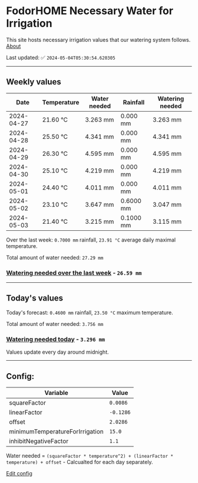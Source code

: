 # FodorHOME Necessary Water for Irrigation

This site hosts necessary irrigation values that our watering system follows. [About](https://github.com/redyau/irrigation)

Last updated: ✅ `2024-05-04T05:30:54.620305`

---

## Weekly values

| Date | Temperature | Water needed | Rainfall | Watering needed |
|-----|-----|-----|-----|-----|
| 2024-04-27 | 21.60 °C | 3.263 mm | 0.000 mm | 3.263 mm |
| 2024-04-28 | 25.50 °C | 4.341 mm | 0.000 mm | 4.341 mm |
| 2024-04-29 | 26.30 °C | 4.595 mm | 0.000 mm | 4.595 mm |
| 2024-04-30 | 25.10 °C | 4.219 mm | 0.000 mm | 4.219 mm |
| 2024-05-01 | 24.40 °C | 4.011 mm | 0.000 mm | 4.011 mm |
| 2024-05-02 | 23.10 °C | 3.647 mm | 0.6000 mm | 3.047 mm |
| 2024-05-03 | 21.40 °C | 3.215 mm | 0.1000 mm | 3.115 mm |


Over the last week: `0.7000 mm` rainfall, `23.91 °C` average daily maximal temperature.

Total amount of water needed: `27.29 mm`

### [Watering needed over the last week](lastweek.txt) - `26.59 mm`

---

## Today's values

Today's forecast: `0.4600 mm` rainfall, `23.50 °C` maximum temperature.

Total amount of water needed: `3.756 mm`

### [Watering needed today](today.txt) - `3.296 mm`

Values update every day around midnight.

---

## Config:

| Variable | Value |
|-----|-----|
| squareFactor | `0.0086` |
| linearFactor | `-0.1286` |
| offset | `2.0286` |
| minimumTemperatureForIrrigation | `15.0` |
| inhibitNegativeFactor | `1.1` |

Water needed = `(squareFactor * temperature^2) + (linearFactor * temperature) + offset` - Calcualted for each day separately.

[Edit config](https://github.com/RedyAu/irrigation/edit/main/config.json)
